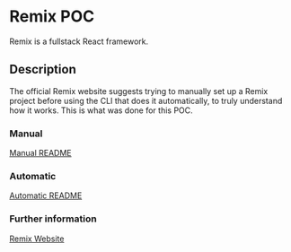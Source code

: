 # Remix POC
Remix is a fullstack React framework.

## Description
The official Remix website suggests trying to manually set up a Remix project before using the CLI that does it automatically, to truly understand how it works. This is what was done for this POC.

### Manual
[Manual README](./project/manual/README.md)

### Automatic
[Automatic README](./project/automatic/README.md)

### Further information
[Remix Website](https://remix.run/)
